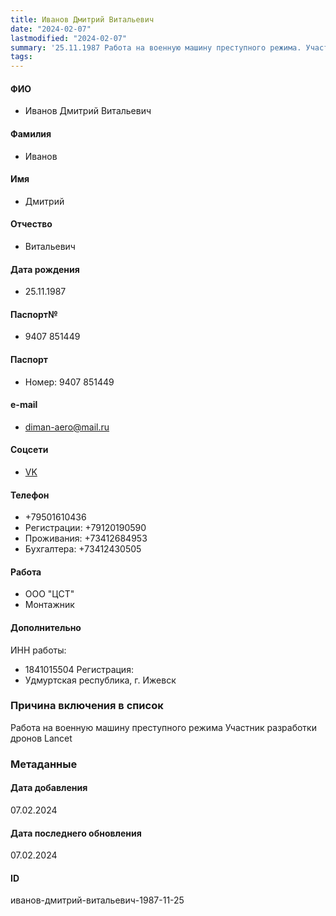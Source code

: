 ```yaml
---
title: Иванов Дмитрий Витальевич
date: "2024-02-07"
lastmodified: "2024-02-07"
summary: '25.11.1987 Работа на военную машину преступного режима. Участник разработки дронов Lancet'
tags: 
---
```

<!--# pp2-->
<!--## Фигурант-->
<!--### Личные данные-->
#### ФИО
- Иванов Дмитрий Витальевич
#### Фамилия
- Иванов
#### Имя
- Дмитрий
#### Отчество
- Витальевич
#### Дата рождения
- 25.11.1987
#### Паспорт№
- 9407 851449
#### Паспорт
- Номер: 9407 851449
#### e-mail
- diman-aero@mail.ru
#### Соцсети
- [VK](https://vk.com/id102667437)
#### Телефон
- +79501610436
- Регистрации: +79120190590
- Проживания: +73412684953
- Бухгалтера: +73412430505
#### Работа
- ООО "ЦСТ"
- Монтажник
#### Дополнительно
ИНН работы:
- 1841015504
Регистрация:
- Удмуртская республика, г. Ижевск
### Причина включения в список
Работа на военную машину преступного режима
Участник разработки дронов Lancet
### Метаданные
#### Дата добавления
07.02.2024
#### Дата последнего обновления
07.02.2024
#### ID
иванов-дмитрий-витальевич-1987-11-25
<!--## END;-->

